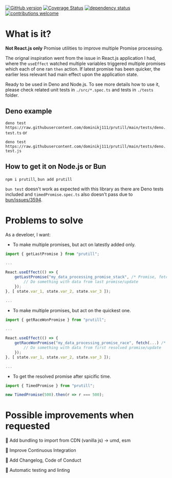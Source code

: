 <!-- markdownlint-disable MD041 -->

[![GitHub version](https://d25lcipzij17d.cloudfront.net/badge.svg?id=gh&type=6&v=1.0.2&x2=0)](https://d25lcipzij17d.cloudfront.net/badge.svg?id=gh&type=6&v=1.0.1&x2=0)
[![Coverage Status](https://coveralls.io/repos/boennemann/badges/badge.svg)](https://coveralls.io/r/boennemann/badges)
[![dependency status](https://deps.rs/crate/autocfg/1.1.0/status.svg)](https://deps.rs/crate/autocfg/1.1.0)
[![contributions welcome](https://img.shields.io/badge/contributions-welcome-brightgreen.svg?style=flat)](https://github.com/dwyl/esta/issues)

# What is it?

**Not React.js only** Promise utilities to improve multiple Promise processing.

The orignal inspiration went from the issue in React.js application I had, where the `useEffect` watched multiple variables triggered multiple promises which each of one ran `then` action. If latest promise has been quicker, the earlier less relevant had main effect upon the application state.

Ready to be used in Deno and Node.js. To see more details how to use it, please check related unit tests in `./src/*.spec.ts` and tests in `./tests` folder.

## Deno example

`deno test https://raw.githubusercontent.com/dominikj111/prutill/main/tests/deno.test.ts` or

`deno test https://raw.githubusercontent.com/dominikj111/prutill/main/tests/deno.test.js`

## How to get it on Node.js or Bun

`npm i prutill`, `bun add prutill`

`bun test` doesn't work as expected with this library as there are Deno tests included and `timedPromise.spec.ts` also doesn't pass due to [bun/issues/3594](https://github.com/oven-sh/bun/issues/3594).

# Problems to solve

As a develoer, I want:

- To make multiple promises, but act on latestly added only.

```ts
import { getLastPromise } from "prutill";

...

React.useEffect(() => {
    getLastPromise("my_data_processing_promise_stack", /* Promise, fetch or anything what returns promise */).then(data => {
        // Do something with data from last promise/update
    });
}, [ state.var_1, state.var_2, state.var_3 ]);

...
```

- To make multiple promises, but act on the quickest one.

```ts
import { getRaceWonPromise } from "prutill";

...

React.useEffect(() => {
    getRaceWonPromise("my_data_processing_promise_race", fetch(...) /* Promise, fetch or anything what returns promise */).then(data => {
        // Do something with data from first resolved promise/update
    });
}, [ state.var_1, state.var_2, state.var_3 ]);

...
```

- To get the resolved promise after spicific time.

```ts
import { TimedPromise } from "prutill";

new TimedPromise(500).then(r => r === 500);
```

# Possible improvements when requested

:black_square_button: Add bundling to import from CDN (vanilla js) -> umd, esm

:black_square_button: Improve Continuous Integration

:black_square_button: Add Changelog, Code of Conduct

:black_square_button: Automatic testing and linting
